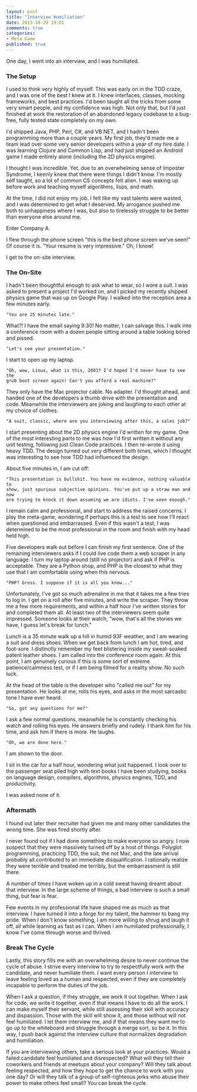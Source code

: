 ```yaml
---
layout: post
title: "Interview Humiliation"
date: 2015-10-29 19:01
comments: true
categories: 
- Meta Game
published: true
---
```


One day, I went into an interview, and I was humiliated.

### The Setup

I used to think very highly of myself. This was early on in the TDD craze, and I
was one of the best I knew at it. I knew interfaces, classes, mocking
frameworks, and best practices. I'd been taught all the tricks from some very
smart people, and my confidence was high. Not only that, but I'd just finished
at work the restoration of an abandoned legacy codebase to a bug-free, fully
tested state completely on my own.

I'd shipped Java, PHP, Perl, C#, and VB.NET, and I hadn't been programming more
than a couple years. My first job, they'd made me a team lead over some very
senior developers within a year of my hire date. I was learning Clojure and
Common Lisp, and had just shipped an Android game I made entirely alone
(including the 2D physics engine).

I thought I was incredible. Yet, due to an overwhelming sense of Imposter
Syndrome, I keenly knew that there were things I didn't know. I'm mostly self
taught, so a lot of common CS concepts felt alien. I was waking up before work
and teaching myself algorithms, lisps, and math.

At the time, I did not enjoy my job. I felt like my vast talents were wasted,
and I was determined to get what I deserved. My arrogance pushed me both to
unhappiness where I was, but also to tirelessly struggle to be better than
everyone else around me.

Enter Company A.

I flew through the phone screen "this is the best phone screen we've seen!" Of
course it is. "Your resume is very impressive." Oh, I know!

I get to the on-site interview.

### The On-Site

I hadn't been thoughtful enough to ask what to wear, so I wore a suit. I was
asked to present a project I'd worked on, and I picked my recently shipped
physics game that was up on Google Play. I walked into the reception area a few
minutes early. 

    "You are 25 minutes late."

What?! I have the email saying 9:30! No matter, I can salvage this. I walk into
a conference room with a dozen people sitting around a table looking bored and
pissed.

    "Let's see your presentation."

I start to open up my laptop.

    "Oh, wow, Linux, what is this, 2003? I'd hoped I'd never have to see the
    grub boot screen again! Can't you afford a real machine?"

They only have the Mac projector cable. No adapter. I'd thought ahead, and
handed one of the developers a thumb drive with the presentation and code.
Meanwhile the interviewers are joking and laughing to each other at my choice of
clothes.

    "A suit, classic, where are you interviewing after this, a sales job?"

I start presenting about the 2D physics engine I'd written for my game. One of
the most interesting parts to me was how I'd first written it without any unit
testing, following just Clean Code practices. I then re-wrote it using heavy
TDD. The design turned out very different both times, which I thought was
interesting to see how TDD had influenced the design.

About five minutes in, I am cut off:

    "This presentation is bullshit. You have no evidence, nothing valuable to
    show, just spurious subjective opinions. You've put up a straw man and now
    are trying to knock it down assuming we are idiots. I've seen enough."

I remain calm and professional, and start to address the raised concerns. I play
the meta-game, wondering if perhaps this is a test to see how I'll react when
questioned and embarrassed. Even if this wasn't a test, I was determined to be
the most professional in the room and finish with my head held high.

Five developers walk out before I can finish my first sentence. One of the
remaining interviewers asks if I could live code them a web scraper in any
language. I turn my laptop around (still no projector) and ask if PHP is
acceptable. They are a Python shop, and PHP is the closest to what they use that
I am comfortable using when this nervous.

    "PHP? Gross. I suppose if it is all you know..."

Unfortunately, I've got so much adrenaline in me that it takes me a few tries to
log in. I get on a roll after five minutes, and write the scraper. They throw me
a few more requirements, and within a half hour I've written stories for and
completed them all. At least two of the interviewers seem quite impressed.
Someone looks at their watch, "wow, that's all the stories we have, I guess
let's break for lunch."

Lunch is a 35 minute walk up a hill in humid 93F weather, and I am wearing a
suit and dress shoes. When we get back from lunch I am hot, tired, and
foot-sore. I distinctly remember my feet blistering inside my sweat-soaked
patent leather shoes. I am called into the conference room again. At this point,
I am genuinely curious if this is some sort of extreme patience/calmness test,
or if I am being filmed for a reality show. No such luck.

At the head of the table is the developer who "called me out" for my
presentation. He looks at me, rolls his eyes, and asks in the most sarcastic
tone I have ever heard:

    "So, got any questions for me?"

I ask a few normal questions, meanwhile he is constantly checking his watch and
rolling his eyes. He answers briefly and rudely. I thank him for his time, and
ask him if there is more. He laughs.

    "Oh, we are done here."

I am shown to the door. 

I sit in the car for a half hour, wondering what just happened. I look over to
the passenger seat piled high with text books I have been studying, books on
language design, compilers, algorithms, physics engines, TDD, and productivity.

I was asked none of it.

### Aftermath

I found out later their recruiter had given me and many other candidates the
wrong time. She was fired shortly after.

I never found out if I had done something to make everyone so angry. I now
suspect that they were massively turned off by a host of things. Polyglot
programming, practicing TDD, the suit, the not Mac, and the late arrival
probably all contributed to an immediate disqualification. I rationally realize
they were terrible and treated me terribly, but the embarrassment is still
there.

A number of times I have woken up in a cold sweat having dreamt about that
interview. In the large scheme of things, a bad interview is such a small thing,
but fear is fear.

Few events in my professional life have shaped me as much as that interview. I
have turned it into a forge for my talent, the hammer to bang my pride. When I
don't know something, I am more willing to shrug and laugh it off, all while
learning as fast as I can. When I am humiliated professionally, I know I've come
through worse and thrived.

### Break The Cycle

Lastly, this story fills me with an overwhelming desire to never continue the
cycle of abuse. I strive every interview to try to respectfully work with the
candidate, and never humiliate them. I want every person I interview to leave
feeling loved as a human and respected, even if they are completely incapable to
perform the duties of the job.

When I ask a question, if they struggle, we work it out together. When I ask for
code, we write it together, even if that means I have to do all the work. I can
make myself their servant, while still assessing their skill with accuracy and
dispassion. Those with the skill will show it, and those without will not feel
humiliated. I let them interview me, and if that means they want me to go up to
the whiteboard and struggle through a merge sort, so be it. In this way, I push
back against the interview culture that normalizes degradation and humiliation.

If you are interviewing others, take a serious look at your practices. Would a
failed candidate feel humiliated and disrespected? What will they tell their
coworkers and friends at meetups about your company? Will they talk about
feeling respected, and how they hope to get the chance to work with you one day?
Or will they talk of a group of self-righteous jerks who abuse their power to
make others feel small? You can break the cycle.
